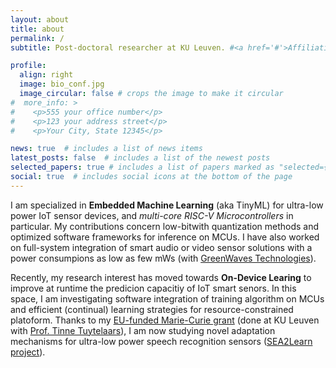 ```yaml
---
layout: about
title: about
permalink: /
subtitle: Post-doctoral researcher at KU Leuven. #<a href='#'>Affiliations</a>. Address. Contacts. Moto. Etc.

profile:
  align: right
  image: bio_conf.jpg
  image_circular: false # crops the image to make it circular
#  more_info: >
#    <p>555 your office number</p>
#    <p>123 your address street</p>
#    <p>Your City, State 12345</p>

news: true  # includes a list of news items
latest_posts: false  # includes a list of the newest posts
selected_papers: true # includes a list of papers marked as "selected={true}"
social: true  # includes social icons at the bottom of the page
---
```


I am specialized in **Embedded Machine Learning** (aka TinyML) for ultra-low power IoT sensor devices, and _multi-core RISC-V Microcontrollers_ in particular. 
My contributions concern low-bitwith quantization methods and optimized software frameworks for inference on MCUs. 
I have also worked on full-system integration of smart audio or video sensor solutions with a power consumpions as low as few mWs (with [GreenWaves Technologies](https://greenwaves-technologies.com/)). 

Recently, my research interest has moved towards **On-Device Learing** to improve at runtime the predicion capacitiy of IoT smart senors.
In this space, I am investigating software integration of training algorithm on MCUs and efficient (continual) learning strategies for resource-constrained platoform. 
Thanks to my [EU-funded Marie-Curie grant](https://cordis.europa.eu/project/id/101067475) (done at KU Leuven with [Prof. Tinne Tuytelaars](https://www.esat.kuleuven.be/psi/TT)), I am now studying novel adaptation mechanisms for ultra-low power speech recognition sensors ([SEA2Learn project]()).   

<!-- 
In the past, during my post-doc at Universita' di Bologna, I 


Write your biography here. Tell the world about yourself. Link to your favorite [subreddit](http://reddit.com). You can put a picture in, too. The code is already in, just name your picture `prof_pic.jpg` and put it in the `img/` folder.

Put your address / P.O. box / other info right below your picture. You can also disable any of these elements by editing `profile` property of the YAML header of your `_pages/about.md`. Edit `_bibliography/papers.bib` and Jekyll will render your [publications page](/al-folio/publications/) automatically.

Link to your social media connections, too. This theme is set up to use [Font Awesome icons](https://fontawesome.com/) and [Academicons](https://jpswalsh.github.io/academicons/), like the ones below. Add your Facebook, Twitter, LinkedIn, Google Scholar, or just disable all of them.
 -->
